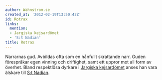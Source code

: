 ```yaml
---
author: Wahnstrom.se
created_at: '2012-02-19T13:50:42Z'
id: Rotrax
links:
  mention:
  - Jargiska kejsardömet
  - 'S:t Nadian'
title: Rotrax
---
```


Narrarnas gud. Avbildas ofta som en hånfullt skrattande narr. Guden förespråkar egen vinning och
driftighet, samt ett uppror mot all form av överhet. Bland respektlösa dyrkare i [Jargiska
kejsardömet] anses han vara älskare till [S:t Nadian].

  [Jargiska kejsardömet]: Jargiska_kejsardömet
  [S:t Nadian]: St_Nadian